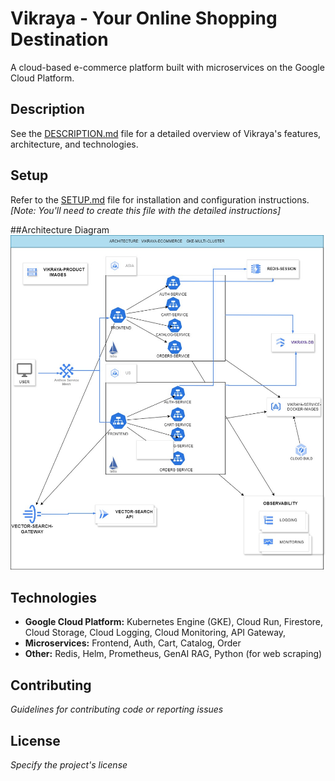 # Vikraya - Your Online Shopping Destination

A cloud-based e-commerce platform built with microservices on the Google Cloud Platform. 

## Description

See the [DESCRIPTION.md](Description.md) file for a detailed overview of Vikraya's features, architecture, and technologies.

## Setup

Refer to the [SETUP.md](setup.md) file for installation and configuration instructions. *[Note: You'll need to create this file with the detailed instructions]*

##Architecture Diagram 
![VIKRAYA-ARCHITECTURE](./img/vikraya-architecture.jpg)
## Technologies

* **Google Cloud Platform:** Kubernetes Engine (GKE), Cloud Run, Firestore, Cloud Storage, Cloud Logging, Cloud Monitoring, API Gateway,
* **Microservices:** Frontend, Auth, Cart, Catalog, Order
* **Other:** Redis, Helm, Prometheus, GenAI RAG, Python (for web scraping)

## Contributing

*Guidelines for contributing code or reporting issues*

## License

*Specify the project's license*
